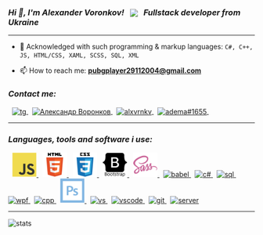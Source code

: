 ### **_<a align="left">Hi 👋, I'm Alexander Voronkov!</a>&nbsp;&nbsp;&nbsp;<img align="center" src="http://www.clker.com/cliparts/W/F/A/6/I/o/right-arrow-hi.png" height="60">&nbsp;&nbsp;&nbsp;<a align="right">Fullstack developer from Ukraine</a>_**

---

- 🌱 Acknowledged with such programming & markup languages: `C#, C++, JS, HTML/CSS, XAML, SCSS, SQL, XML`

- 📫 How to reach me: **pubgplayer29112004@gmail.com**

### **_<p align="left">Contact me:</p>_**
<p align="left">
&nbsp;
<a href="https://t.me/adema_deft" target="blank">
  <img align="center" src="https://cdn.freebiesupply.com/logos/thumbs/2x/telegram-logo.png" height="50" alt="tg"/>
</a>
&nbsp;
<a href="https://www.linkedin.com/in/alexander-voronkov-08919a212/" target="blank">
  <img align="center" src="https://raw.githubusercontent.com/rahuldkjain/github-profile-readme-generator/master/src/images/icons/Social/linked-in-alt.svg" alt="Александр Воронков" height="50"/> 
</a>
&nbsp;
<a href="https://www.instagram.com/alxvrnkv/" target="blank">
  <img align="center" src="https://raw.githubusercontent.com/rahuldkjain/github-profile-readme-generator/master/src/images/icons/Social/instagram.svg" alt="alxvrnkv" height="50"/>
</a>
&nbsp;
<a href="https://discord.gg/adema#1655" target="blank">
  <img align="center" src="https://raw.githubusercontent.com/rahuldkjain/github-profile-readme-generator/master/src/images/icons/Social/discord.svg" alt="adema#1655" height="50"/>
</a>
&nbsp;
</p>

---

### **_<p align="left">Languages, tools and software i use:</p>_**

<p align="left"> 
 &nbsp;
<a href="https://developer.mozilla.org/en-US/docs/Web/JavaScript" target="_blank" rel="noreferrer"> 
  <img src="https://raw.githubusercontent.com/devicons/devicon/master/icons/javascript/javascript-original.svg" alt="javascript" height="50"/> 
</a> 
 &nbsp;
<a href="https://www.w3schools.com/html/" target="_blank" rel="noreferrer"> 
  <img src="https://raw.githubusercontent.com/devicons/devicon/master/icons/html5/html5-original-wordmark.svg" alt="html5" height="50"/> 
</a> 
 &nbsp;
<a href="https://www.w3schools.com/css/" target="_blank" rel="noreferrer">
  <img src="https://raw.githubusercontent.com/devicons/devicon/master/icons/css3/css3-original-wordmark.svg" alt="css3" height="50"/> 
</a> 
 &nbsp;
 <a href="https://getbootstrap.com" target="_blank" rel="noreferrer"> 
  <img src="https://raw.githubusercontent.com/devicons/devicon/master/icons/bootstrap/bootstrap-plain-wordmark.svg" alt="bootstrap" height="50"/>
</a> 
 &nbsp;
<a href="https://sass-lang.com" target="_blank" rel="noreferrer">
  <img src="https://raw.githubusercontent.com/devicons/devicon/master/icons/sass/sass-original.svg" alt="sass" height="50"/> 
</a>
  &nbsp;
<a href="https://babeljs.io/" target="_blank" rel="noreferrer">  
  <img src="https://cdn.jsdelivr.net/gh/devicons/devicon/icons/babel/babel-original.svg" height="50" alt="babel"/>
</a>
 &nbsp;
<a href="https://www.w3schools.com/cs/index.php" target="_blank" rel="noreferrer">
  <img src="https://cdn.cdnlogo.com/logos/c/27/c.svg" alt="c#" height="50"/> 
</a> 
 &nbsp;
<a href="https://www.w3schools.com/sql/" target="_blank" rel="noreferrer"> 
  <img src="https://seeklogo.com/images/A/azure-sql-database-logo-D7A32C9CD9-seeklogo.com.png" alt="sql" height="50"/> 
</a> 
 &nbsp;
<a href="https://wpf-tutorial.com/" target="_blank" rel="noreferrer"> 
  <img src="https://www.ambient-it.net/wp-content/uploads/2016/04/wpf-logo-175.png" alt="wpf" height="50"/>
</a> 
 &nbsp;
<a href="https://www.w3schools.com/cpp/" target="_blank" rel="noreferrer">
  <img height="50" alt="cpp" src="https://upload.wikimedia.org/wikipedia/commons/thumb/1/18/ISO_C%2B%2B_Logo.svg/1822px-ISO_C%2B%2B_Logo.svg.png">
</a>
 &nbsp;
<a href="https://www.photoshop.com/en" target="_blank" rel="noreferrer">
  <img src="https://raw.githubusercontent.com/devicons/devicon/master/icons/photoshop/photoshop-line.svg" alt="photoshop" height="50"/>
</a> 
 &nbsp;
<a href="https://visualstudio.microsoft.com/" target="_blank" rel="noreferrer">
  <img src="https://upload.wikimedia.org/wikipedia/commons/thumb/5/59/Visual_Studio_Icon_2019.svg/2060px-Visual_Studio_Icon_2019.svg.png" alt="vs" height="50"/>
</a> 
 &nbsp;
<a href="https://code.visualstudio.com/" target="_blank" rel="noreferrer">
  <img src="https://upload.wikimedia.org/wikipedia/commons/thumb/9/9a/Visual_Studio_Code_1.35_icon.svg/2048px-Visual_Studio_Code_1.35_icon.svg.png" alt="vscode" height="50"/>
</a>
  &nbsp;
<a href="https://git-scm.com/" target="_blank" rel="noreferrer">
  <img src="https://cdn.jsdelivr.net/gh/devicons/devicon/icons/git/git-plain-wordmark.svg" height="50" alt="git" />
</a>
   &nbsp;
<a href="https://www.microsoft.com/en-us/sql-server/sql-server-downloads" target="_blank" rel="noreferrer">
  <img src="https://img.icons8.com/color/480/microsoft-sql-server.png" height="50" alt="server" />
</a>
</p>

---

<p align="left">
  <img align="center" src="https://github-readme-stats.vercel.app/api/top-langs?username=alexander-voronkov&show_icons=true&locale=en&layout=compact&theme=dracula" alt="stats" />
</p>
